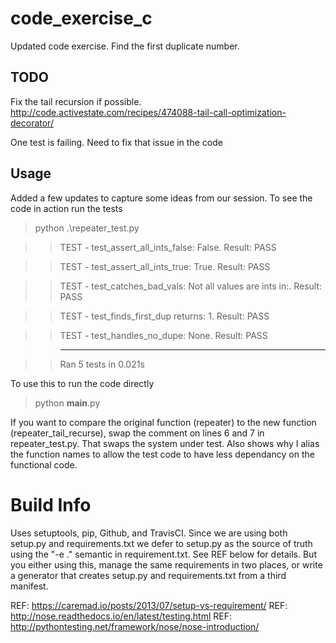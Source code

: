 # code_exercise_c
Updated code exercise. Find the first duplicate number.

## TODO
Fix the tail recursion if possible.
http://code.activestate.com/recipes/474088-tail-call-optimization-decorator/

One test is failing. Need to fix that issue in the code

## Usage
Added a few updates to capture some ideas from our session. To see the code in action run the tests

> python .\repeater_test.py

>> TEST - test_assert_all_ints_false: False. Result: PASS

>> TEST - test_assert_all_ints_true: True. Result: PASS

>> TEST - test_catches_bad_vals: Not all values are ints in:. Result: PASS

>> TEST - test_finds_first_dup returns: 1. Result: PASS

>> TEST - test_handles_no_dupe: None. Result: PASS

>> ----------------------------------------------------------------------

>> Ran 5 tests in 0.021s

To use this to run the code directly

> python __main__.py

If you want to compare the original function (repeater) to the new function (repeater_tail_recurse), swap the comment on lines 6 and 7 in repeater_test.py. That swaps the system under test. Also shows why I alias the function names to allow the test code to have less dependancy on the functional code.

# Build Info
Uses setuptools, pip, Github, and TravisCI. Since we are using both setup.py and requirements.txt we defer to setup.py as the source of truth using the "-e ." semantic in requirement.txt. See REF below for details. But you either using this, manage the same requirements in two places, or write a generator that creates setup.py and requirements.txt from a third manifest.   

REF: https://caremad.io/posts/2013/07/setup-vs-requirement/
REF: http://nose.readthedocs.io/en/latest/testing.html
REF: http://pythontesting.net/framework/nose/nose-introduction/

